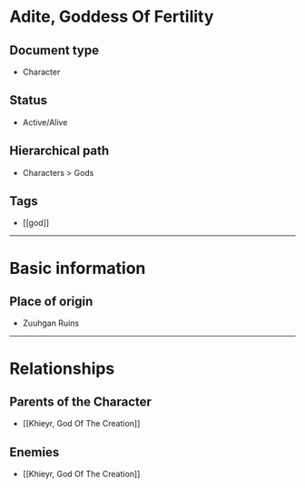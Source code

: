 # Adite, Goddess Of Fertility

## Document type

 - Character

## Status

 - Active/Alive

## Hierarchical path

 - Characters > Gods

## Tags

 - [[god]]

---

# Basic information

## Place of origin

 - Zuuhgan Ruins

---

# Relationships

## Parents of the Character

 - [[Khieyr, God Of The Creation]]

## Enemies

 - [[Khieyr, God Of The Creation]]
